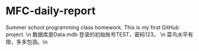 # MFC-daily-report
Summer school programming class homework. This is my first GitHub project. \n
数据库是Data.mdb 登录的初始账号TEST，密码123。 \n
菜鸟水平有限，多多包涵。\n
